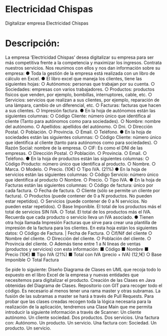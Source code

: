# Electricidad Chispas

Digitalizar empresa Electricidad Chispas

# Descripción:

La empresa ‘Electricidad Chispas’ desea digitalizar su empresa para ser más competitiva frente a la
competencia y maximizar los ingresos. Contrata nuestros servicios.
Nos reunimos con ellos y nos dan información sobre su empresa:
● Toda la gestión de la empresa está realizada con un libro de cálculo en Excel.
● El libro excel que maneja los clientes, tiene las siguientes hojas:
○ Autónomos: personas que trabajan por su cuenta.
○ Sociedades: empresas con varios trabajadores.
○ Productos: productos físicos que venden, por ejemplo, bombillas, interruptores, cable,
etc.
○ Servicios: servicios que realizan a sus clientes, por ejemplo, reparación de una
lámpara, cambio de un diferencial, etc.
○ Facturas: facturas que hacen a sus clientes.
○ Impresión factura.
● En la hoja de autónomos están las siguientes columnas:
○ Código Cliente: número único que identifica al cliente (Tanto para autónomos como
para sociedades).
○ Nombre: nombre del autónomo.
○ Apellidos: apellidos del autónomo.
○ Dni.
○ Dirección Postal.
○ Población.
○ Provincia.
○ Email.
○ Teléfono.
● En la hoja de sociedades están las siguientes columnas:
○ Código Cliente: número único que identifica al cliente (tanto para autónomos como
para sociedades).
○ Razón Social: nombre de la empresa.
○ CIF: Es como el DNI de las empresas.
○ Dirección Postal.
○ Población.
○ Provincia.
○ Email.
○ Teléfono.
● En la hoja de productos están las siguientes columnas:
○ Código Producto: número único que identifica al producto.
○ Nombre.
○ Marca.
○ Modelo.
○ Precio. (10€)
○ Tipo IVA. (21%)
● En la hoja de servicios están las siguientes columnas:
○ Código Servicio: número único que identifica al producto
○ Nombre.
○ Precio.
○ Tipo IVA.
● En la hoja de Facturas están las siguientes columnas:
○ Código de factura: único por cada factura.
○ Fecha de factura.
○ Cliente (sólo se permite un cliente por factura).
○ Productos (puede contener de 0 a N productos. No pueden estar repetidos).
○ Servicios (puede contener de 0 a N servicios. No pueden estar repetidos).
○ Base Imponible. El total de los productos más el total de servicios SIN IVA.
○ Total. El total de los productos más el IVA. Recuerda que cada producto o servicio
lleva un IVA asociado.
● Tienen otra hoja llamada Impresión Facturas que sirve para crear una plantilla de impresión
de la factura para los clientes. En esta hoja están los siguientes datos:
○ Código de Factura. | Fecha de Factura.
○ Cif/Nif del cliente
○ Nombre del cliente.
○ Dirección del cliente.
○ Población del cliente.
○ Provincia del cliente.
○ Además tiene entre 1 a N líneas de ventas (productos y servicios) con esta información:
■ Código
■ Nombre
■ Precio (10€)
■ Tipo IVA (21%)
■ Total con IVA (precio + IVA) (12,1€)
○ Base Imponible
○ Total Factura

Se pide lo siguiente:
Diseño Diagrama de Clases en UML que recoja todo lo expuesto en el libro Excel de la
empresa y nuevas entidades que necesitemos para digitalizar el producto.
Creación de las Clases en Java obtenidas del Diagrama de Clases.
Repositorio con GIT para recoger todo el código. Es necesario al menos tener una rama
master y otras subramas. La fusión de las subramas a master se hará a través de Pull
Requests.
Para probar que las clases creadas recogen toda la lógica necesaria para la realización de la
aplicación, tendremos una Clase Main que me permita introducir la siguiente información a
través de Scanner:
Un cliente autónomo.
Un cliente sociedad.
Dos productos.
Dos servicios.
Una factura con:
Autónomo.
Un producto.
Un servicio.
Una factura con:
Sociedad.
Un producto.
Un servicio.